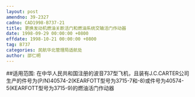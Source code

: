 ```yaml
---
layout: post
amendno: 39-2327
cadno: CAD1998-B737-21
title: 更换发动机燃油关断活门和燃油系统交输活门作动器
date: 1998-09-29 00:00:00 +0800
effdate: 1998-10-21 00:00:00 +0800
tag: B737
categories: 民航华北管理局适航处
author: 邵仁明
---
```


##适用范围:
在中华人民共和国注册的波音737型飞机，且装有J.C.CARTER公司生产的件号为(P/N)40574-2(KEARFOTT型号为3715-7和-8)或件号为40574-5(KEARFOTT型号为3715-9)的燃油活门作动器


